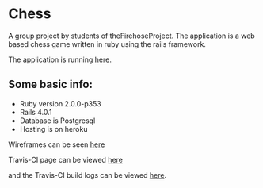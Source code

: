 Chess
=====

A group project by students of theFirehoseProject. The application is a web based chess game written in ruby using the rails framework.

The application is running [here](https://fischer-chess.herokuapp.com).

Some basic info:
----------------
* Ruby version 2.0.0-p353
* Rails 4.0.1
* Database is Postgresql
* Hosting is on heroku


Wireframes can be seen [here](https://github.com/Team-Fischer/chess/wiki/wireframes)


Travis-CI page can be viewed [here](https://travis-ci.org/Team-Fischer/chess)

and the Travis-CI build logs can be viewed [here](https://travis-ci.org/Team-Fischer/chess/builds/).